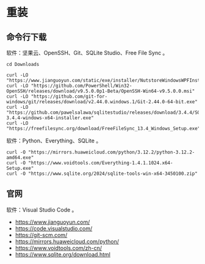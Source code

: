 # 重装

## 命令行下载

软件：坚果云、OpenSSH、Git、SQLite Studio、Free File Sync 。

```
cd Downloads

curl -LO "https://www.jianguoyun.com/static/exe/installer/NutstoreWindowsWPFInstaller.exe"
curl -LO "https://github.com/PowerShell/Win32-OpenSSH/releases/download/v9.5.0.0p1-Beta/OpenSSH-Win64-v9.5.0.0.msi"
curl -LO "https://github.com/git-for-windows/git/releases/download/v2.44.0.windows.1/Git-2.44.0-64-bit.exe"
curl -LO "https://github.com/pawelsalawa/sqlitestudio/releases/download/3.4.4/SQLiteStudio-3.4.4-windows-x64-installer.exe"
curl -LO "https://freefilesync.org/download/FreeFileSync_13.4_Windows_Setup.exe"
```

软件：Python、Everything、SQLite 。

```
curl -O "https://mirrors.huaweicloud.com/python/3.12.2/python-3.12.2-amd64.exe"
curl -O "https://www.voidtools.com/Everything-1.4.1.1024.x64-Setup.exe"
curl -O "https://www.sqlite.org/2024/sqlite-tools-win-x64-3450100.zip"
```

## 官网

软件：Visual Studio Code 。

* <https://www.jianguoyun.com/>
* <https://code.visualstudio.com/>
* <https://git-scm.com/>
* <https://mirrors.huaweicloud.com/python/>
* <https://www.voidtools.com/zh-cn/>
* <https://www.sqlite.org/download.html>


